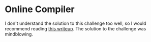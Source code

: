 # Online Compiler

I don't understand the solution to this challenge too well, so I would recommend reading [this writeup](https://blog.justins.in/3kctf-2021/). The solution to the challenge was mindblowing.
